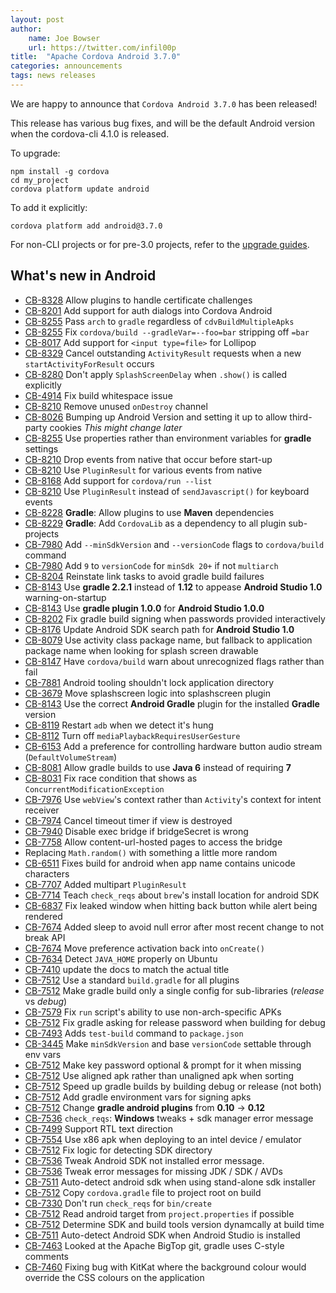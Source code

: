 ```yaml
---
layout: post
author:
    name: Joe Bowser
    url: https://twitter.com/infil00p
title:  "Apache Cordova Android 3.7.0"
categories: announcements
tags: news releases
---
```


We are happy to announce that `Cordova Android 3.7.0` has been released!

This release has various bug fixes, and will be the default Android version when the cordova-cli 4.1.0 is released.

To upgrade:

    npm install -g cordova
    cd my_project
    cordova platform update android

To add it explicitly:

    cordova platform add android@3.7.0



For non-CLI projects or for pre-3.0 projects, refer to the [upgrade guides](http://cordova.apache.org/docs/en/edge/guide_platforms_index.md.html).

<!--more-->

## What's new in Android

* [CB-8328](https://issues.apache.org/jira/browse/CB-8328) Allow plugins to handle certificate challenges
* [CB-8201](https://issues.apache.org/jira/browse/CB-8201) Add support for auth dialogs into Cordova Android
* [CB-8255](https://issues.apache.org/jira/browse/CB-8255) Pass `arch` to `gradle` regardless of `cdvBuildMultipleApks`
* [CB-8255](https://issues.apache.org/jira/browse/CB-8255) Fix `cordova/build --gradleVar=--foo=bar` stripping off `=bar`
* [CB-8017](https://issues.apache.org/jira/browse/CB-8017) Add support for `<input type=file>` for Lollipop
* [CB-8329](https://issues.apache.org/jira/browse/CB-8239) Cancel outstanding `ActivityResult` requests when a new `startActivityForResult` occurs
* [CB-8280](https://issues.apache.org/jira/browse/CB-8280) Don't apply `SplashScreenDelay` when `.show()` is called explicitly
* [CB-4914](https://issues.apache.org/jira/browse/CB-4914) Fix build whitespace issue
* [CB-8210](https://issues.apache.org/jira/browse/CB-8210) Remove unused `onDestroy` channel
* [CB-8026](https://issues.apache.org/jira/browse/CB-8026) Bumping up Android Version and setting it up to allow third-party cookies *This might change later*
* [CB-8255](https://issues.apache.org/jira/browse/CB-8255) Use properties rather than environment variables for **gradle** settings
* [CB-8210](https://issues.apache.org/jira/browse/CB-8210) Drop events from native that occur before start-up
* [CB-8210](https://issues.apache.org/jira/browse/CB-8210) Use `PluginResult` for various events from native
* [CB-8168](https://issues.apache.org/jira/browse/CB-8168) Add support for `cordova/run --list`
* [CB-8210](https://issues.apache.org/jira/browse/CB-8210) Use `PluginResult` instead of `sendJavascript()` for keyboard events
* [CB-8228](https://issues.apache.org/jira/browse/CB-8228) **Gradle**: Allow plugins to use **Maven** dependencies
* [CB-8229](https://issues.apache.org/jira/browse/CB-8229) **Gradle**: Add `CordovaLib` as a dependency to all plugin sub-projects
* [CB-7980](https://issues.apache.org/jira/browse/CB-7980) Add `--minSdkVersion` and `--versionCode` flags to `cordova/build` command
* [CB-7980](https://issues.apache.org/jira/browse/CB-7980) Add `9` to `versionCode` for `minSdk 20+` if not `multiarch`
* [CB-8204](https://issues.apache.org/jira/browse/CB-8204) Reinstate link tasks to avoid gradle build failures
* [CB-8143](https://issues.apache.org/jira/browse/CB-8143) Use **gradle 2.2.1** instead of **1.12** to appease **Android Studio 1.0** warning-on-startup
* [CB-8143](https://issues.apache.org/jira/browse/CB-8143) Use **gradle plugin 1.0.0** for **Android Studio 1.0.0**
* [CB-8202](https://issues.apache.org/jira/browse/CB-8202) Fix gradle build signing when passwords provided interactively
* [CB-8176](https://issues.apache.org/jira/browse/CB-8176) Update Android SDK search path for **Android Studio 1.0**
* [CB-8079](https://issues.apache.org/jira/browse/CB-8079) Use activity class package name, but fallback to application package name when looking for splash screen drawable
* [CB-8147](https://issues.apache.org/jira/browse/CB-8147) Have `cordova/build` warn about unrecognized flags rather than fail
* [CB-7881](https://issues.apache.org/jira/browse/CB-7881) Android tooling shouldn't lock application directory
* [CB-3679](https://issues.apache.org/jira/browse/CB-3679) Move splashscreen logic into splashscreen plugin
* [CB-8143](https://issues.apache.org/jira/browse/CB-8143) Use the correct **Android Gradle** plugin for the installed **Gradle** version
* [CB-8119](https://issues.apache.org/jira/browse/CB-8119) Restart `adb` when we detect it's hung
* [CB-8112](https://issues.apache.org/jira/browse/CB-8112) Turn off `mediaPlaybackRequiresUserGesture`
* [CB-6153](https://issues.apache.org/jira/browse/CB-6153) Add a preference for controlling hardware button audio stream (`DefaultVolumeStream`)
* [CB-8081](https://issues.apache.org/jira/browse/CB-8081) Allow gradle builds to use **Java 6** instead of requiring **7**
* [CB-8031](https://issues.apache.org/jira/browse/CB-8031) Fix race condition that shows as `ConcurrentModificationException`
* [CB-7976](https://issues.apache.org/jira/browse/CB-7976) Use `webView`'s context rather than `Activity`'s context for intent receiver
* [CB-7974](https://issues.apache.org/jira/browse/CB-7974) Cancel timeout timer if view is destroyed
* [CB-7940](https://issues.apache.org/jira/browse/CB-7940) Disable exec bridge if bridgeSecret is wrong
* [CB-7758](https://issues.apache.org/jira/browse/CB-7758) Allow content-url-hosted pages to access the bridge
* Replacing `Math.random()` with something a little more random
* [CB-6511](https://issues.apache.org/jira/browse/CB-6511) Fixes build for android when app name contains unicode characters
* [CB-7707](https://issues.apache.org/jira/browse/CB-7707) Added multipart `PluginResult`
* [CB-7714](https://issues.apache.org/jira/browse/CB-7714) Teach `check_reqs` about `brew`'s install location for android SDK
* [CB-6837](https://issues.apache.org/jira/browse/CB-6837) Fix leaked window when hitting back button while alert being rendered
* [CB-7674](https://issues.apache.org/jira/browse/CB-7674)  Added sleep to avoid null error after most recent change to not break API
* [CB-7674](https://issues.apache.org/jira/browse/CB-7674)  Move preference activation back into `onCreate()`
* [CB-7634](https://issues.apache.org/jira/browse/CB-7634)  Detect `JAVA_HOME` properly on Ubuntu
* [CB-7410](https://issues.apache.org/jira/browse/CB-7410)  update the docs to match the actual title
* [CB-7512](https://issues.apache.org/jira/browse/CB-7512)  Use a standard `build.gradle` for all plugins
* [CB-7512](https://issues.apache.org/jira/browse/CB-7512)  Make gradle build only a single config for sub-libraries (*release* vs *debug*)
* [CB-7579](https://issues.apache.org/jira/browse/CB-7579)  Fix `run` script's ability to use non-arch-specific APKs
* [CB-7512](https://issues.apache.org/jira/browse/CB-7512)  Fix gradle asking for release password when building for debug
* [CB-7493](https://issues.apache.org/jira/browse/CB-7493)  Adds `test-build` command to `package.json`
* [CB-3445](https://issues.apache.org/jira/browse/CB-3445)  Make `minSdkVersion` and base `versionCode` settable through env vars
* [CB-7512](https://issues.apache.org/jira/browse/CB-7512)  Make key password optional & prompt for it when missing
* [CB-7512](https://issues.apache.org/jira/browse/CB-7512)  Use aligned apk rather than unaligned apk when sorting
* [CB-7512](https://issues.apache.org/jira/browse/CB-7510)  Speed up gradle builds by building debug or release (not both)
* [CB-7512](https://issues.apache.org/jira/browse/CB-7512)  Add gradle environment vars for signing apks
* [CB-7512](https://issues.apache.org/jira/browse/CB-7512)  Change **gradle android plugins** from **0.10** -> **0.12**
* [CB-7536](https://issues.apache.org/jira/browse/CB-7512)  `check_reqs`: **Windows** tweaks + sdk manager error message
* [CB-7499](https://issues.apache.org/jira/browse/CB-7499)  Support RTL text direction
* [CB-7554](https://issues.apache.org/jira/browse/CB-7554)  Use x86 apk when deploying to an intel device / emulator
* [CB-7512](https://issues.apache.org/jira/browse/CB-7512)  Fix logic for detecting SDK directory
* [CB-7536](https://issues.apache.org/jira/browse/CB-7536)  Tweak Android SDK not installed error message.
* [CB-7536](https://issues.apache.org/jira/browse/CB-7536)  Tweak error messages for missing JDK / SDK / AVDs
* [CB-7511](https://issues.apache.org/jira/browse/CB-7511)  Auto-detect android sdk when using stand-alone sdk installer
* [CB-7512](https://issues.apache.org/jira/browse/CB-7512)  Copy `cordova.gradle` file to project root on build
* [CB-7330](https://issues.apache.org/jira/browse/CB-7330)  Don't run `check_reqs` for `bin/create`
* [CB-7512](https://issues.apache.org/jira/browse/CB-7512)  Read android target from `project.properties` if possible
* [CB-7512](https://issues.apache.org/jira/browse/CB-7512)  Determine SDK and build tools version dynamcally at build time
* [CB-7511](https://issues.apache.org/jira/browse/CB-7511)  Auto-detect Android SDK when Android Studio is installed
* [CB-7463](https://issues.apache.org/jira/browse/CB-7463)  Looked at the Apache BigTop git, gradle uses C-style comments
* [CB-7460](https://issues.apache.org/jira/browse/CB-7460)  Fixing bug with KitKat where the background colour would override the CSS colours on the application


